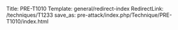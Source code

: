 Title: PRE-T1010
Template: general/redirect-index
RedirectLink: /techniques/T1233
save_as: pre-attack/index.php/Technique/PRE-T1010/index.html
